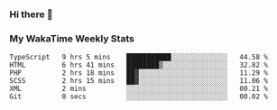 ### Hi there 👋

<!--
**royschrauwen/royschrauwen** is a ✨ _special_ ✨ repository because its `README.md` (this file) appears on your GitHub profile.

Here are some ideas to get you started:

- 🔭 I’m currently working on ...
- 🌱 I’m currently learning ...
- 👯 I’m looking to collaborate on ...
- 🤔 I’m looking for help with ...
- 💬 Ask me about ...
- 📫 How to reach me: ...
- 😄 Pronouns: ...
- ⚡ Fun fact: ...
-->


### My WakaTime Weekly Stats
<!--START_SECTION:waka-->

```text
TypeScript   9 hrs 5 mins    ███████████░░░░░░░░░░░░░░   44.58 %
HTML         6 hrs 41 mins   ████████▒░░░░░░░░░░░░░░░░   32.82 %
PHP          2 hrs 18 mins   ██▓░░░░░░░░░░░░░░░░░░░░░░   11.29 %
SCSS         2 hrs 15 mins   ██▓░░░░░░░░░░░░░░░░░░░░░░   11.06 %
XML          2 mins          ░░░░░░░░░░░░░░░░░░░░░░░░░   00.21 %
Git          0 secs          ░░░░░░░░░░░░░░░░░░░░░░░░░   00.02 %
```

<!--END_SECTION:waka-->
